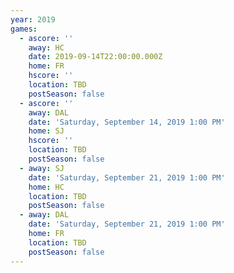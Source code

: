 ```yaml
---
year: 2019
games:
  - ascore: ''
    away: HC
    date: 2019-09-14T22:00:00.000Z
    home: FR
    hscore: ''
    location: TBD
    postSeason: false
  - ascore: ''
    away: DAL
    date: 'Saturday, September 14, 2019 1:00 PM'
    home: SJ
    hscore: ''
    location: TBD
    postSeason: false
  - away: SJ
    date: 'Saturday, September 21, 2019 1:00 PM'
    home: HC
    location: TBD
    postSeason: false
  - away: DAL
    date: 'Saturday, September 21, 2019 1:00 PM'
    home: FR
    location: TBD
    postSeason: false
---
```


